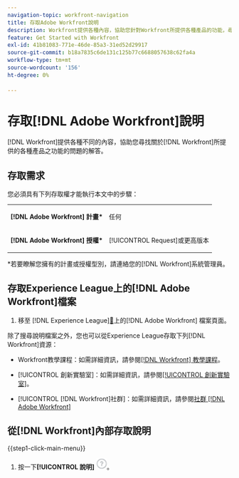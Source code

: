 ```yaml
---
navigation-topic: workfront-navigation
title: 存取Adobe Workfront說明
description: Workfront提供各種內容，協助您針對Workfront所提供各種產品的功能，尋找可能相關問題的解答。
feature: Get Started with Workfront
exl-id: 41b81083-771e-46de-85a3-31ed52d29917
source-git-commit: b18a7835c6de131c125b77c6688057638c62fa4a
workflow-type: tm+mt
source-wordcount: '156'
ht-degree: 0%

---
```


# 存取[!DNL Adobe Workfront]說明

[!DNL Workfront]提供各種不同的內容，協助您尋找關於[!DNL Workfront]所提供的各種產品之功能的問題的解答。

## 存取需求

您必須具有下列存取權才能執行本文中的步驟：

<table style="table-layout:auto"> 
 <col> 
 </col> 
 <col> 
 </col> 
 <tbody> 
  <tr> 
   <td role="rowheader"><strong>[!DNL Adobe Workfront] 計畫*</strong></td> 
   <td> <p>任何</p> </td> 
  </tr> 
  <tr> 
   <td role="rowheader"><strong>[!DNL Adobe Workfront] 授權*</strong></td> 
   <td> <p>[!UICONTROL Request]或更高版本</p> </td> 
  </tr> 
 </tbody> 
</table>

&#42;若要瞭解您擁有的計畫或授權型別，請連絡您的[!DNL Workfront]系統管理員。

## 存取Experience League上的[!DNL Adobe Workfront]檔案

1. 移至 [!DNL Experience League][&#128279;](https://experienceleague.adobe.com/zh-hant/docs/workfront/using/home)上的[!DNL Adobe Workfront] 檔案頁面。

除了搜尋說明檔案之外，您也可以從Experience League存取下列[!DNL Workfront]資源：

* Workfront教學課程：如需詳細資訊，請參閱[[!DNL Workfront] 教學課程](https://experienceleague.adobe.com/zh-hant/docs/workfront-learn/tutorials-workfront/home)。

* [!UICONTROL 創新實驗室]：如需詳細資訊，請參閱[[!UICONTROL 創新實驗室]](https://experienceleaguecommunities.adobe.com/t5/workfront-ideas/idb-p/workfront-ideas)。
* [!UICONTROL [!DNL Workfront]社群]：如需詳細資訊，請參閱[社群 [!DNL Adobe Workfront]  ](https://experienceleaguecommunities.adobe.com/t5/workfront/ct-p/workfront)

## 從[!DNL Workfront]內部存取說明

{{step1-click-main-menu}}

1. 按一下&#x200B;**[!UICONTROL 說明]** ![說明圖示](assets/help-icon.png)。
